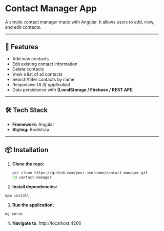 # Contact Manager App

A simple contact manager made with Angular. It allows users to add, view, and edit contacts.

---

## 🚀 Features

- Add new contacts
- Edit existing contact information
- Delete contacts
- View a list of all contacts
- Search/filter contacts by name
- Responsive UI *(if applicable)*
- Data persistence with **[LocalStorage / Firebase / REST API]**

---

## 🛠️ Tech Stack

- **Framework:** Angular
- **Styling:** Bootstrap
  
---

## 📦 Installation

1. **Clone the repo:**

   ```bash
   git clone https://github.com/your-username/contact-manager.git
   cd contact-manager
   ```

2. **Install dependencies:**

  ```bash
  npm install
  ```

3. **Run the application:**
  ```bash
  ng serve
  ```

4. **Navigate to:** http://localhost:4200


   
